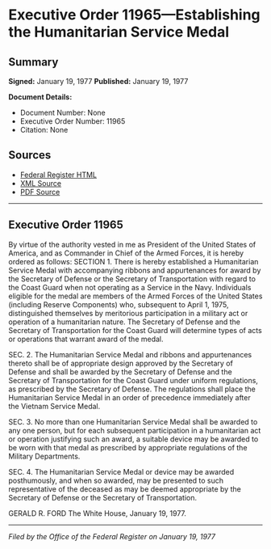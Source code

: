 # Executive Order 11965—Establishing the Humanitarian Service Medal

## Summary

**Signed:** January 19, 1977
**Published:** January 19, 1977

**Document Details:**
- Document Number: None
- Executive Order Number: 11965
- Citation: None

## Sources
- [Federal Register HTML](https://www.presidency.ucsb.edu/documents/executive-order-11965-establishing-the-humanitarian-service-medal)
- [XML Source](None)
- [PDF Source](None)

---

## Executive Order 11965

By virtue of the authority vested in me as President of the United States of America, and as Commander in Chief of the Armed Forces, it is hereby ordered as follows:
SECTION 1. There is hereby established a Humanitarian Service Medal with accompanying ribbons and appurtenances for award by the Secretary of Defense or the Secretary of Transportation with regard to the Coast Guard when not operating as a Service in the Navy. Individuals eligible for the medal are members of the Armed Forces of the United States (including Reserve Components) who, subsequent to April 1, 1975, distinguished themselves by meritorious participation in a military act or operation of a humanitarian nature. The Secretary of Defense and the Secretary of Transportation for the Coast Guard will determine types of acts or operations that warrant award of the medal.

SEC. 2. The Humanitarian Service Medal and ribbons and appurtenances thereto shall be of appropriate design approved by the Secretary of Defense and shall be awarded by the Secretary of Defense and the Secretary of Transportation for the Coast Guard under uniform regulations, as prescribed by the Secretary of Defense. The regulations shall place the Humanitarian Service Medal in an order of precedence immediately after the Vietnam Service Medal.

SEC. 3. No more than one Humanitarian Service Medal shall be awarded to any one person, but for each subsequent participation in a humanitarian act or operation justifying such an award, a suitable device may be awarded to be worn with that medal as prescribed by appropriate regulations of the Military Departments.

SEC. 4. The Humanitarian Service Medal or device may be awarded posthumously, and when so awarded, may be presented to such representative of the deceased as may be deemed appropriate by the Secretary of Defense or the Secretary of Transportation.

GERALD R. FORD
The White House,
January 19, 1977.

---

*Filed by the Office of the Federal Register on January 19, 1977*
